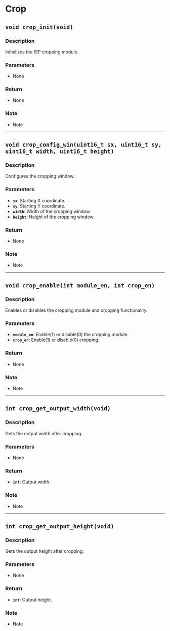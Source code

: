 # Crop <!--DONE-->

## `void crop_init(void)` <!--DONE-->

### Description

Initializes the ISP cropping module.

### Parameters

- None

### Return

- None

### Note

- Note

---

## `void crop_config_win(uint16_t sx, uint16_t sy, uint16_t width, uint16_t height)` <!--DONE-->

### Description

Configures the cropping window.

### Parameters

- **`sx`**: Starting X coordinate.
- **`sy`**: Starting Y coordinate.
- **`width`**: Width of the cropping window.
- **`height`**: Height of the cropping window.

### Return

- None

### Note

- Note

---

## `void crop_enable(int module_en, int crop_en)` <!--DONE-->

### Description

Enables or disables the cropping module and cropping functionality.

### Parameters

- **`module_en`**: Enable(1) or disable(0) the cropping module.
- **`crop_en`**: Enable(1) or disable(0) cropping.

### Return

- None

### Note

- Note

---

## `int crop_get_output_width(void)` <!--DONE-->

### Description

Gets the output width after cropping.

### Parameters

- None

### Return

- **`int`**: Output width.

### Note

- Note

---

## `int crop_get_output_height(void)` <!--DONE-->

### Description

Gets the output height after cropping.

### Parameters

- None

### Return

- **`int`**: Output height.

### Note

- Note
